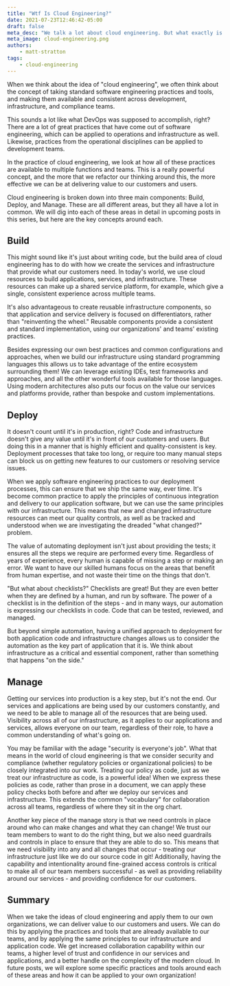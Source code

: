 ```yaml
---
title: "Wtf Is Cloud Engineering?"
date: 2021-07-23T12:46:42-05:00
draft: false
meta_desc: "We talk a lot about cloud engineering. But what exactly is it? Let's find out!"
meta_image: cloud-engineering.png
authors:
    - matt-stratton
tags:
    - cloud-engineering
---
```

When we think about the idea of "cloud engineering", we often think about the concept of taking standard software engineering practices and tools, and making them available and consistent across development, infrastructure, and compliance teams.

This sounds a lot like what DevOps was supposed to accomplish, right? There are a lot of great practices that have come out of software engineering, which can be applied to operations and infrastructure as well. Likewise, practices from the operational disciplines can be applied to development teams.

In the practice of cloud engineering, we look at how all of these practices are available to multiple functions and teams. This is a really powerful concept, and the more that we refactor our thinking around this, the more effective we can be at delivering value to our customers and users.

<!--more-->

Cloud engineering is broken down into three main components: Build, Deploy, and Manage. These are all different areas, but they all have a lot in common. We will dig into each of these areas in detail in upcoming posts in this series, but here are the key concepts around each.

## Build

This might sound like it's just about writing code, but the build area of cloud engineering has to do with how we create the services and infrastructure that provide what our customers need. In today's world, we use cloud resources to build applications, services, and infrastructure. These resources can make up a shared service platform, for example, which give a single, consistent experience across multiple teams.

It's also advantageous to create reusable infrastructure components, so that application and service delivery is focused on differentiators, rather than "reinventing the wheel." Reusable components provide a consistent and standard implementation, using our organizations' and teams' existing practices.

Besides expressing our own best practices and common configurations and approaches, when we build our infrastructure using standard programming languages this allows us to take advantage of the entire ecosystem surrounding them! We can leverage existing IDEs, test frameworks and approaches, and all the other wonderful tools available for those languages. Using modern architectures also puts our focus on the value our services and platforms provide, rather than bespoke and custom implementations.

## Deploy

It doesn't count until it's in production, right? Code and infrastructure doesn't give any value until it's in front of our customers and users. But doing this in a manner that is highly efficient and quality-consistent is key. Deployment processes that take too long, or require too many manual steps can block us on getting new features to our customers or resolving service issues.

When we apply software engineering practices to our deployment processes, this can ensure that we ship the same way, ever time. It's become common practice to apply the principles of continuous integration and delivery to our application software, but we can use the same principles with our infrastructure. This means that new and changed infrastructure resources can meet our quality controls, as well as be tracked and understood when we are investigating the dreaded "what changed?" problem.

The value of automating deployment isn't just about providing the tests; it ensures all the steps we require are performed every time. Regardless of years of experience, every human is capable of missing a step or making an error. We want to have our skilled humans focus on the areas that benefit from human expertise, and not waste their time on the things that don't.

"But what about checklists?" Checklists are great! But they are even better when they are defined by a human, and run by software. The power of a checklist is in the definition of the steps - and in many ways, our automation is expressing our checklists in code. Code that can be tested, reviewed, and managed.

But beyond simple automation, having a unified approach to deployment for both application code and infrastructure changes allows us to consider the automation as the key part of application that it is. We think about infrastructure as a critical and essential component, rather than something that happens "on the side."

## Manage

Getting our services into production is a key step, but it's not the end. Our services and applications are being used by our customers constantly, and we need to be able to manage all of the resources that are being used. Visibility across all of our infrastructure, as it applies to our applications and services, allows everyone on our team, regardless of their role, to have a common understanding of what's going on.

You may be familiar with the adage "security is everyone's job". What that means in the world of cloud engineering is that we consider security and compliance (whether regulatory policies or organizational policies) to be closely integrated into our work. Treating our policy as code, just as we treat our infrastructure as code, is a powerful idea! When we express these policies as code, rather than prose in a document, we can apply these policy checks both before and after we deploy our services and infrastructure. This extends the common "vocabulary" for collaboration across all teams, regardless of where they sit in the org chart.

Another key piece of the manage story is that we need controls in place around who can make changes and what they can change! We trust our team members to want to do the right thing, but we also need guardrails and controls in place to ensure that they are able to do so. This means that we need visibility into any and all changes that occur - treating our infrastructure just like we do our source code in git! Additionally, having the capability and intentionality around fine-grained access controls is critical to make all of our team members successful - as well as providing reliability around our services - and providing confidence for our customers.

## Summary

When we take the ideas of cloud engineering and apply them to our own organizations, we can deliver value to our customers and users. We can do this by applying the practices and tools that are already available to our teams, and by applying the same principles to our infrastructure and application code. We get increased collaboration capability within our teams, a higher level of trust and confidence in our services and applications, and a better handle on the complexity of the modern cloud. In future posts, we will explore some specific practices and tools around each of these areas and how it can be applied to your own organization!
